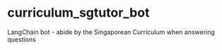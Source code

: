 # curriculum_sgtutor_bot
LangChain bot - abide by the Singaporean Curriculum when answering questions

